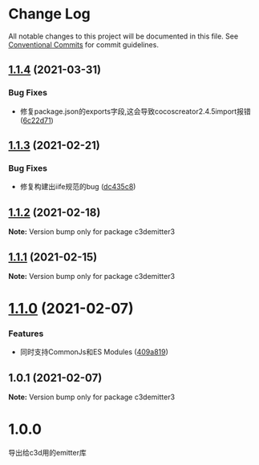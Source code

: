 # Change Log

All notable changes to this project will be documented in this file.
See [Conventional Commits](https://conventionalcommits.org) for commit guidelines.

## [1.1.4](https://github.com/AILHC/EasyGameFrameworkOpen/compare/c3demitter3@1.1.3...c3demitter3@1.1.4) (2021-03-31)


### Bug Fixes

* 修复package.json的exports字段,这会导致cocoscreator2.4.5import报错 ([6c22d71](https://github.com/AILHC/EasyGameFrameworkOpen/commit/6c22d71f6f32ec566b95e7b299ec91e732e99585))





## [1.1.3](https://github.com/AILHC/EasyGameFrameworkOpen/compare/c3demitter3@1.1.2...c3demitter3@1.1.3) (2021-02-21)


### Bug Fixes

* 修复构建出iife规范的bug ([dc435c8](https://github.com/AILHC/EasyGameFrameworkOpen/commit/dc435c8ed264447b8a80263e7d157b1576c414b3))





## [1.1.2](https://github.com/AILHC/EasyGameFrameworkOpen/compare/c3demitter3@1.1.1...c3demitter3@1.1.2) (2021-02-18)

**Note:** Version bump only for package c3demitter3





## [1.1.1](https://github.com/AILHC/EasyGameFrameworkOpen/compare/c3demitter3@1.1.0...c3demitter3@1.1.1) (2021-02-15)

**Note:** Version bump only for package c3demitter3





# [1.1.0](https://github.com/AILHC/EasyGameFrameworkOpen/compare/c3demitter3@1.0.1...c3demitter3@1.1.0) (2021-02-07)


### Features

* 同时支持CommonJs和ES Modules ([409a819](https://github.com/AILHC/EasyGameFrameworkOpen/commit/409a819cfca6808a4070abcbc8acc80a2caf1c84))





## 1.0.1 (2021-02-07)

**Note:** Version bump only for package c3demitter3





# 1.0.0

导出给c3d用的emitter库
